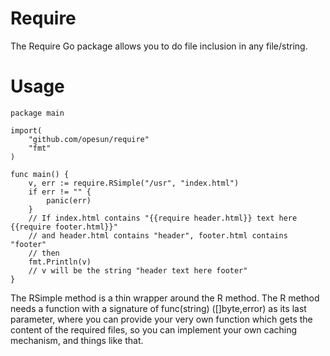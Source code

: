 Require
=======

The Require Go package allows you to do file inclusion in any file/string.

Usage
=======

```
package main

import(
	"github.com/opesun/require"
	"fmt"
)

func main() {
	v, err := require.RSimple("/usr", "index.html")
	if err != "" {
		panic(err)
	}
	// If index.html contains "{{require header.html}} text here {{require footer.html}}"
	// and header.html contains "header", footer.html contains "footer"
	// then
	fmt.Println(v)
	// v will be the string "header text here footer"
}
```

The RSimple method is a thin wrapper around the R method.
The R method needs a function with a signature of func(string) ([]byte,error) as its last parameter, where you can provide your very own function which gets the content of the required files,
so you can implement your own caching mechanism, and things like that.